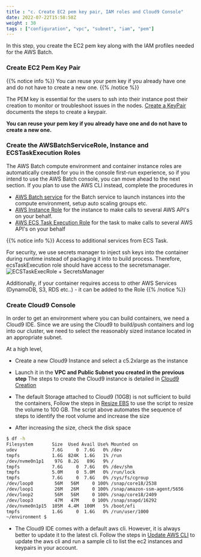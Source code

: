 ```yaml
---
title : "c. Create EC2 pem key pair, IAM roles and Cloud9 Console"
date: 2022-07-22T15:58:58Z
weight : 30
tags : ["configuration", "vpc", "subnet", "iam", "pem"]
---
```


In this step, you create the EC2 pem key along with the IAM profiles needed for the AWS Batch. 

### Create EC2 Pem Key Pair

{{% notice info %}}
You can reuse your pem key if you already have one and do not have to create a new one.
{{% /notice %}}

The PEM key is essential for the users to ssh into their instance post their creation to monitor or troubleshoot issues in the nodes. [Create a KeyPair](https://docs.aws.amazon.com/batch/latest/userguide/get-set-up-for-aws-batch.html#create-an-iam-role) documents the steps to create a keypair.

**You can reuse your pem key if you already have one and do not have to create a new one.**


### Create the AWSBatchServiceRole, Instance and ECSTaskExecution Roles

The AWS Batch compute environment and container instance roles are automatically created for you in the console first-run experience, so if you intend to use the AWS Batch console, you can move ahead to the next section. If you plan to use the AWS CLI instead, complete the procedures in 
- [AWS Batch service](https://docs.aws.amazon.com/batch/latest/userguide/service_IAM_role.html) for the Batch service to launch instances into the compute environment, setup auto scaling groups etc.
- [AWS Instance Role](https://docs.aws.amazon.com/batch/latest/userguide/instance_IAM_role.html) for the instance to make calls to several AWS API's on your behalf.
- [AWS ECS Task Execution Role](https://docs.aws.amazon.com/AmazonECS/latest/developerguide/task_execution_IAM_role.html) for the task to make calls to several AWS API's on your behalf

{{% notice info %}}
Access to additional services from ECS Task.

For security, we use secrets manager to inject ssh keys into the container during runtime instead of packaging it into to build process. Therefore, ecsTaskExecution role should have access to the secretsmanager.
![ECSTaskExecRole + SecretsManager](/images/batch_mnp/ecsTaskExecRole_Secrets.png)

Additionally, if your container requires access to other AWS Services (DynamoDB, S3, RDS etc..) - it can be added to the Role
{{% /notice %}}

### Create Cloud9 Console

In order to get an environment where you can build containers, we need a Cloud9 IDE. Since we are using the Cloud9 to build/push containers and log into our cluster, we need to select the reasonably sized instance located in an appropriate subnet. 

At a high level,
- Create a new Cloud9 Instance and select a c5.2xlarge as the instance
- Launch it in the **VPC and Public Subnet you created in the previous step**
The steps to create the Cloud9 instance is detailed in [Cloud9 Creation](https://www.hpcworkshops.com/02-aws-getting-started/04-start_cloud9.html)

- The default Storage attached to Cloud9 (10GB) is not sufficient to build the containers, Follow the steps in [Resize EBS](https://catalog.us-east-1.prod.workshops.aws/workshops/4522540d-c97b-482b-9725-3f5ce058e6b8/en-US/prerequisites/05-grow-fs) to use the script to resize the volume to 100 GB. The script above automates the sequence of steps to identify the root volume and increase the size

- After increasing the size, check the disk space
```bash
$ df -h
Filesystem       Size  Used Avail Use% Mounted on
udev             7.6G     0  7.6G   0% /dev
tmpfs            1.6G  824K  1.6G   1% /run
/dev/nvme0n1p1    97G  8.2G   89G   9% /
tmpfs            7.6G     0  7.6G   0% /dev/shm
tmpfs            5.0M     0  5.0M   0% /run/lock
tmpfs            7.6G     0  7.6G   0% /sys/fs/cgroup
/dev/loop0        56M   56M     0 100% /snap/core18/2538
/dev/loop1        26M   26M     0 100% /snap/amazon-ssm-agent/5656
/dev/loop2        56M   56M     0 100% /snap/core18/2409
/dev/loop3        47M   47M     0 100% /snap/snapd/16292
/dev/nvme0n1p15  105M  4.4M  100M   5% /boot/efi
tmpfs            1.6G     0  1.6G   0% /run/user/1000
~/environment $ 
```
- The Cloud9 IDE comes with a default aws cli. However, it is always better to update it to the latest cli. Follow the steps in [Update AWS CLI](https://www.hpcworkshops.com/02-aws-getting-started/05-start-aws-cli.html) to update the aws cli and run a sample cli to list the ec2 instances and keypairs in your account.
